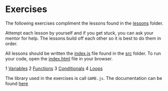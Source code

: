 # Exercises

The following exercises compliment the lessons found in the [lessons](../Lessons/) folder.

Attempt each lesson by yourself and if you get stuck, you can ask your mentor for help. The lessons build off each other so it is best to do them in order.

All lessons should be written the [index.js](../src/index.js) file found in the [src](../src/) folder. To run your code, open the [index.html](../src/index.html) file in your browser.

1 [Variables](1%20Variables.md)
2 [Functions](2%20Functions.md)
3 [Conditionals](3%20Conditionals.md)
4 [Loops](4%20Loops.md)

The library used in the exercises is call `GAME.js`. The documentation can be found [here](../lib/documentation.md)